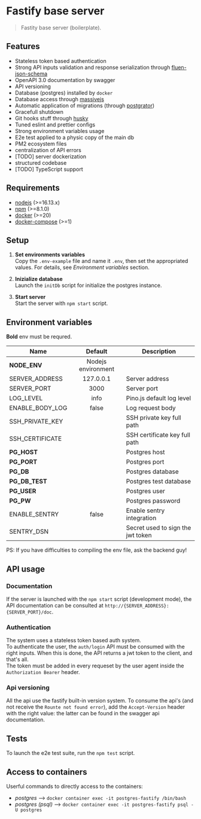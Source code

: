 # Fastify base server

> Fastity base server (boilerplate).

## Features

- Stateless token based authentication
- Strong API inputs validation and response serialization through [fluen-json-schema](https://github.com/fastify/fluent-json-schema)
- OpenAPI 3.0 documentation by swagger
- API versioning
- Database (postgres) installed by `docker`
- Database access through [massivejs](https://massivejs.org/)
- Automatic application of migrations (through [postgrator](https://github.com/rickbergfalk/postgrator))
- Gracefull shutdown
- Git hooks stuff through [husky](https://typicode.github.io/husky/#/)
- Tuned eslint and prettier configs
- Strong environment variables usage
- E2e test applied to a physic copy of the main db
- PM2 ecosystem files
- centralization of API errors
- [TODO] server dockerization
- structured codebase
- [TODO] TypeScript support

## Requirements

- [nodejs](https://nodejs.org/en/) (>=16.13.x)
- [npm](https://www.npmjs.com/) (>=8.1.0)
- [docker](https://www.docker.com/) (>=20)
- [docker-compose](https://docs.docker.com/compose/) (>=1)

## Setup

1. **Set environments variables**  
   Copy the `.env-example` file and name it `.env`, then set the appropriated values. For details, see _Environment variables_ section.

2. **Inizialize database**  
   Launch the `initDb` script for initialize the postgres instance.

3. **Start server**  
   Start the server with `npm start` script.

## Environment variables

**Bold** env must be requred.

| Name            |      Default       | Description                       |
| --------------- | :----------------: | --------------------------------- |
| **NODE_ENV**    | Nodejs environment |
| SERVER_ADDRESS  |     127.0.0.1      | Server address                    |
| SERVER_PORT     |        3000        | Server port                       |
| LOG_LEVEL       |        info        | Pino.js default log level         |
| ENABLE_BODY_LOG |       false        | Log request body                  |
| SSH_PRIVATE_KEY |                    | SSH private key full path         |
| SSH_CERTIFICATE |                    | SSH certificate key full path     |
| **PG_HOST**     |                    | Postgres host                     |
| **PG_PORT**     |                    | Postgres port                     |
| **PG_DB**       |                    | Postgres database                 |
| **PG_DB_TEST**  |                    | Postgres test database            |
| **PG_USER**     |                    | Postgres user                     |
| **PG_PW**       |                    | Postgres password                 |
| ENABLE_SENTRY   |       false        | Enable sentry integration         |
| SENTRY_DSN      |                    | Secret used to sign the jwt token |

PS: If you have difficulties to compiling the env file, ask the backend guy!

## API usage

### Documentation

If the server is launched with the `npm start` script (development mode), the API documentation can be consulted at `http://{SERVER_ADDRESS}:{SERVER_PORT}/doc`.

### Authentication

The system uses a stateless token based auth system.  
To authenticate the user, the `auth/login` API must be consumed with the right inputs. When this is done, the API returns a jwt token to the client, and that's all.  
The token must be added in every requeset by the user agent inside the `Authorization Bearer` header.

### Api versioning

All the api use the fastify built-in version system.
To consume the api's (and not receive the `Rounte not found error`), add the `Accept-Version` header with the right value: the latter can be found in the swagger api documentation.

## Tests

To launch the e2e test suite, run the `npm test` script.

## Access to containers

Userful commands to directly access to the containers:

- _postgres_ --> `docker container exec -it postgres-fastify /bin/bash`
- _postgres (psql)_ --> `docker container exec -it postgres-fastify psql -U postgres`
